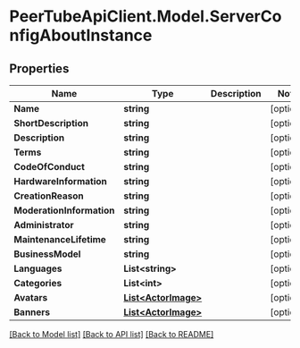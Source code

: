# PeerTubeApiClient.Model.ServerConfigAboutInstance

## Properties

Name | Type | Description | Notes
------------ | ------------- | ------------- | -------------
**Name** | **string** |  | [optional] 
**ShortDescription** | **string** |  | [optional] 
**Description** | **string** |  | [optional] 
**Terms** | **string** |  | [optional] 
**CodeOfConduct** | **string** |  | [optional] 
**HardwareInformation** | **string** |  | [optional] 
**CreationReason** | **string** |  | [optional] 
**ModerationInformation** | **string** |  | [optional] 
**Administrator** | **string** |  | [optional] 
**MaintenanceLifetime** | **string** |  | [optional] 
**BusinessModel** | **string** |  | [optional] 
**Languages** | **List&lt;string&gt;** |  | [optional] 
**Categories** | **List&lt;int&gt;** |  | [optional] 
**Avatars** | [**List&lt;ActorImage&gt;**](ActorImage.md) |  | [optional] 
**Banners** | [**List&lt;ActorImage&gt;**](ActorImage.md) |  | [optional] 

[[Back to Model list]](../README.md#documentation-for-models) [[Back to API list]](../README.md#documentation-for-api-endpoints) [[Back to README]](../README.md)

